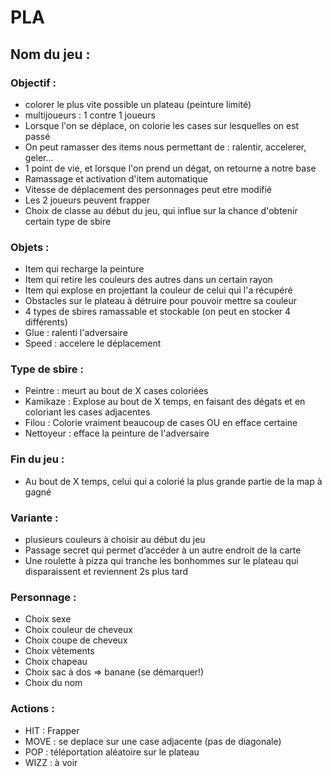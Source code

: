 # PLA
## Nom du jeu :

### Objectif :
* colorer le plus vite possible un plateau (peinture limité)
* multijoueurs : 1 contre 1 joueurs
* Lorsque l'on se déplace, on colorie les cases sur lesquelles on est passé
* On peut ramasser des items nous permettant de : ralentir, accelerer, geler...
* 1 point de vie, et lorsque l'on prend un dégat, on retourne a notre base
* Ramassage et activation d'item automatique
* Vitesse de déplacement des personnages peut etre modifié
* Les 2 joueurs peuvent frapper
* Choix de classe au début du jeu, qui influe sur la chance d'obtenir certain type de sbire


###  Objets :
* Item qui recharge la peinture
* Item qui retire les couleurs des autres dans un certain rayon
* Item qui explose en projettant la couleur de celui qui l'a récupéré
* Obstacles sur le plateau à détruire pour pouvoir mettre sa couleur
* 4 types de sbires ramassable et stockable (on peut en stocker 4 différents)
* Glue : ralenti l'adversaire
* Speed : accelere le déplacement

###  Type de sbire :
* Peintre : meurt au bout de X cases coloriées
* Kamikaze : Explose au bout de X temps, en faisant des dégats et en coloriant les cases adjacentes
* Filou : Colorie vraiment beaucoup de cases OU en efface certaine
* Nettoyeur : efface la peinture de l'adversaire

### Fin du jeu : 
* Au bout de X temps, celui qui a colorié la plus grande partie de la map à gagné

### Variante :
* plusieurs couleurs à choisir au début du jeu
* Passage secret qui permet d’accéder à un autre endroit de la carte
* Une roulette à pizza qui tranche les bonhommes sur le plateau qui disparaissent et
reviennent 2s plus tard

### Personnage :
* Choix sexe
* Choix couleur de cheveux
* Choix coupe de cheveux
* Choix vêtements
* Choix chapeau
* Choix sac à dos => banane (se démarquer!)
* Choix du nom

###  Actions :
* HIT : Frapper
* MOVE : se deplace sur une case adjacente (pas de diagonale)
* POP : téléportation aléatoire sur le plateau
* WIZZ : à voir
